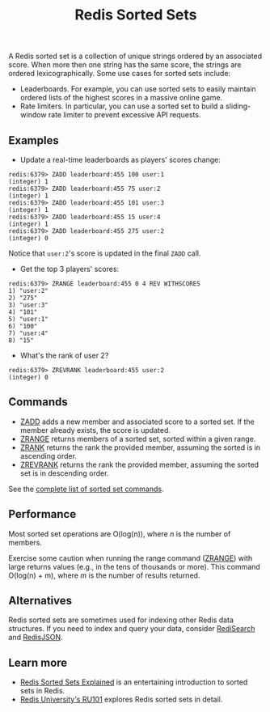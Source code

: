 ﻿---
title: "Redis Sorted Sets"
linkTitle: "Sorted sets"
weight: 6
description: >
    Introduction to Redis Sorted Sets
---

A Redis sorted set is a collection of unique strings ordered by an associated score. When more then one string has the same score, the strings are ordered lexicographically. Some use cases for sorted sets include:

* Leaderboards. For example, you can use sorted sets to easily maintain  ordered lists of the highest scores in a massive online game.
* Rate limiters. In particular, you can use a sorted set to build a sliding-window rate limiter to prevent excessive API requests.

## Examples

* Update a real-time leaderboards as players' scores change:
```
redis:6379> ZADD leaderboard:455 100 user:1
(integer) 1
redis:6379> ZADD leaderboard:455 75 user:2
(integer) 1
redis:6379> ZADD leaderboard:455 101 user:3
(integer) 1
redis:6379> ZADD leaderboard:455 15 user:4
(integer) 1
redis:6379> ZADD leaderboard:455 275 user:2
(integer) 0
```

Notice that `user:2`'s score is updated in the final `ZADD` call.

* Get the top 3 players' scores:
```
redis:6379> ZRANGE leaderboard:455 0 4 REV WITHSCORES
1) "user:2"
2) "275"
3) "user:3"
4) "101"
5) "user:1"
6) "100"
7) "user:4"
8) "15"
```

* What's the rank of user 2?
```
redis:6379> ZREVRANK leaderboard:455 user:2
(integer) 0
```

## Commands

* [ZADD](/commands/zadd) adds a new member and associated score to a sorted set. If the member already exists, the score is updated.
* [ZRANGE](/commands/zrange) returns members of a sorted set, sorted within a given range.
* [ZRANK](/commands/zrank) returns the rank the provided member, assuming the sorted is in ascending order.
* [ZREVRANK](/commands/zrank) returns the rank the provided member, assuming the sorted set is in descending order.
 
See the [complete list of sorted set commands](https://redis.io/commands/?group=sorted-set).

## Performance

Most sorted set operations are O(log(n)), where _n_ is the number of members.

Exercise some caution when running the range command ([ZRANGE](/commands/zrange)) with large returns values (e.g., in the tens of thousands or more). This command O(log(n) + m), where _m_ is the number of results returned. 

## Alternatives

Redis sorted sets are sometimes used for indexing other Redis data structures. If you need to index and query your data, consider [RediSearch](/docs/stack/search) and [RedisJSON](/docs/stack/json).

## Learn more

* [Redis Sorted Sets Explained](https://www.youtube.com/watch?v=MUKlxdBQZ7g) is an entertaining introduction to sorted sets in Redis.
* [Redis University's RU101](https://university.redis.com/courses/ru101/) explores Redis sorted sets in detail.
